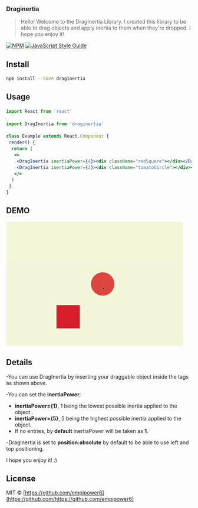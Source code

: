 ### Draginertia

> Hello! Welcome to the DragInertia Library. I created this library to be able to drag objects and apply inertia to them when they're dropped. I hope you enjoy it!

[![NPM](https://img.shields.io/npm/v/draginertia.svg)](https://www.npmjs.com/package/draginertia) [![JavaScript Style Guide](https://img.shields.io/badge/code_style-standard-brightgreen.svg)](https://standardjs.com)

## Install

```bash
npm install --save draginertia
```

## Usage

```jsx
import React from 'react'

import DragInertia from 'draginertia'

class Example extends React.Component {
 render() {
  return (
   <>
    <DragInertia inertiaPower={4}><div className="redSquare"></div></DragInertia>
    <DragInertia inertiaPower={2}><div className="tomatoCircle"></div></DragInertia>
   </>
  )
 }
}
```
## DEMO

![](ExampleGif.gif)

## Details

-You can use DragInertia by inserting your draggable object inside the tags as shown above.

-You can set the **inertiaPower**;
   - **inertiaPower={1}**, 1 being the lowest possible inertia applied to the object .
   - **inertiaPower={5}**, 5 being the highest possible inertia applied to the object.
   - If no entries, by **default** inertiaPower will be taken as **1**.

-DragInertia is set to **position:absolute** by default to be able to use left and top positioning.

I hope you enjoy it! :)
## License

MIT © [https://github.com/empipower6](https://github.com/https://github.com/empipower6)
